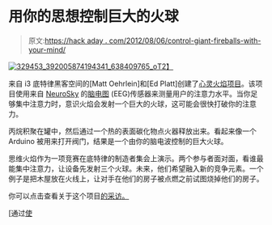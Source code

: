 # 用你的思想控制巨大的火球

> 原文:[https://hack aday . com/2012/08/06/control-giant-fireballs-with-your-mind/](https://hackaday.com/2012/08/06/control-giant-fireballs-with-your-mind/)

[![](../Images/5e1993a867732cc97c945ae0a9399d50.png "329453_392005874194341_638409765_o")T2】](http://hackaday.com/?attachment_id=81889)

来自 i3 底特律黑客空间的[Matt Oehrlein]和[Ed Platt]创建了[心灵火焰项目](https://www.facebook.com/MindFlameMakers "Mind Flame")。该项目使用来自 [NeuroSky](http://www.neurosky.com/ "NeuroSky") 的[脑电图](http://en.wikipedia.org/wiki/Electroencephalography "Electroencephalography") (EEG)传感器来测量用户的注意力水平。当你足够集中注意力时，意识火焰会发射一个巨大的火球，这可能会很快打破你的注意力。

丙烷积聚在罐中，然后通过一个热的表面碳化物点火器释放出来。看起来像一个 Arduino 被用来打开阀门，结果是一个由你的脑电波控制的巨大火球。

思维火焰作为一项竞赛在底特律的制造者集会上演示。两个参与者面对面，看谁最能集中注意力，让设备先发射三个火球。未来，他们希望融入新的竞争元素。一个例子是把木屋放在火线上，让对手在他们的房子被点燃之前试图烧掉他们的房子。

你可以点击查看关于这个项目[的采访。](http://blog.makezine.com/2012/07/27/maker-faire-detroit-mind-flame-interview/ "Mind Flame Interview")

[通过[使](http://blog.makezine.com/2012/07/28/detroit-hackerspaces-1-i3-detroits-mind-flame-contest/ "Make")